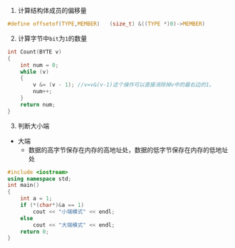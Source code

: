 1. 计算结构体成员的偏移量
```c
#define offsetof(TYPE,MEMBER)   (size_t) &((TYPE *)0)->MEMBER)
```
2. 计算字节中`bit`为`1`的数量
``` c
int Count(BYTE v)
{
    int num = 0;
    while (v)
    {
        v &= (v - 1); //v=v&(v-1)这个操作可以直接消除掉v中的最右边的1。
        num++;
    }
    return num;
}
```
3. 判断大小端
- 大端
	- 数据的高字节保存在内存的高地址处，数据的低字节保存在内存的低地址处
``` c++
#include <iostream>
using namespace std;
int main()
{
    int a = 1;
    if (*(char*)&a == 1)
        cout << "小端模式" << endl;
    else
        cout << "大端模式" << endl;
    return 0;
}
```
<!--stackedit_data:
eyJoaXN0b3J5IjpbLTExNDU5ODM0MzksLTE3ODc5Mjg1NzAsLT
E0MzA4MTgxNjddfQ==
-->